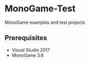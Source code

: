 # MonoGame-Test

MonoGame examples and test projects

## Prerequisites

* Visual Studio 2017
* MonoGame 3.6
